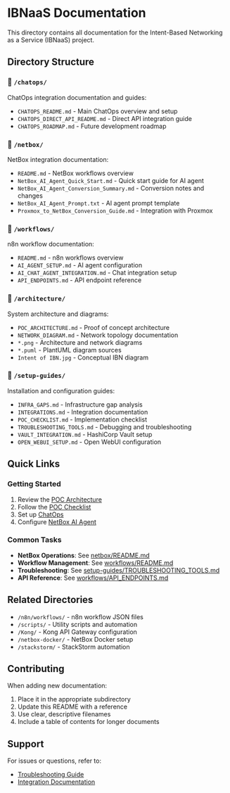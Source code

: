 # IBNaaS Documentation

This directory contains all documentation for the Intent-Based Networking as a Service (IBNaaS) project.

## Directory Structure

### 📁 `/chatops/`
ChatOps integration documentation and guides:
- `CHATOPS_README.md` - Main ChatOps overview and setup
- `CHATOPS_DIRECT_API_README.md` - Direct API integration guide
- `CHATOPS_ROADMAP.md` - Future development roadmap

### 📁 `/netbox/`
NetBox integration documentation:
- `README.md` - NetBox workflows overview
- `NetBox_AI_Agent_Quick_Start.md` - Quick start guide for AI agent
- `NetBox_AI_Agent_Conversion_Summary.md` - Conversion notes and changes
- `NetBox_AI_Agent_Prompt.txt` - AI agent prompt template
- `Proxmox_to_NetBox_Conversion_Guide.md` - Integration with Proxmox

### 📁 `/workflows/`
n8n workflow documentation:
- `README.md` - n8n workflows overview
- `AI_AGENT_SETUP.md` - AI agent configuration
- `AI_CHAT_AGENT_INTEGRATION.md` - Chat integration setup
- `API_ENDPOINTS.md` - API endpoint reference

### 📁 `/architecture/`
System architecture and diagrams:
- `POC_ARCHITECTURE.md` - Proof of concept architecture
- `NETWORK_DIAGRAM.md` - Network topology documentation
- `*.png` - Architecture and network diagrams
- `*.puml` - PlantUML diagram sources
- `Intent of IBN.jpg` - Conceptual IBN diagram

### 📁 `/setup-guides/`
Installation and configuration guides:
- `INFRA_GAPS.md` - Infrastructure gap analysis
- `INTEGRATIONS.md` - Integration documentation
- `POC_CHECKLIST.md` - Implementation checklist
- `TROUBLESHOOTING_TOOLS.md` - Debugging and troubleshooting
- `VAULT_INTEGRATION.md` - HashiCorp Vault setup
- `OPEN_WEBUI_SETUP.md` - Open WebUI configuration

## Quick Links

### Getting Started
1. Review the [POC Architecture](architecture/POC_ARCHITECTURE.md)
2. Follow the [POC Checklist](setup-guides/POC_CHECKLIST.md)
3. Set up [ChatOps](chatops/CHATOPS_README.md)
4. Configure [NetBox AI Agent](netbox/NetBox_AI_Agent_Quick_Start.md)

### Common Tasks
- **NetBox Operations**: See [netbox/README.md](netbox/README.md)
- **Workflow Management**: See [workflows/README.md](workflows/README.md)
- **Troubleshooting**: See [setup-guides/TROUBLESHOOTING_TOOLS.md](setup-guides/TROUBLESHOOTING_TOOLS.md)
- **API Reference**: See [workflows/API_ENDPOINTS.md](workflows/API_ENDPOINTS.md)

## Related Directories

- `/n8n/workflows/` - n8n workflow JSON files
- `/scripts/` - Utility scripts and automation
- `/Kong/` - Kong API Gateway configuration
- `/netbox-docker/` - NetBox Docker setup
- `/stackstorm/` - StackStorm automation

## Contributing

When adding new documentation:
1. Place it in the appropriate subdirectory
2. Update this README with a reference
3. Use clear, descriptive filenames
4. Include a table of contents for longer documents

## Support

For issues or questions, refer to:
- [Troubleshooting Guide](setup-guides/TROUBLESHOOTING_TOOLS.md)
- [Integration Documentation](setup-guides/INTEGRATIONS.md)
